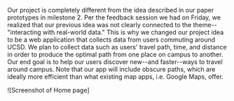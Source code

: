 
Our project is completely different from the idea described in our
paper prototypes in milestone 2. Per the feedback session we had on 
Friday, we realized that our previous idea was not clearly connected 
to the  theme--"interacting with real-world data." This is why we 
changed our project idea to be a web application that collects data 
from users commuting around UCSD. We plan to collect data such as
users' travel path, time, and distance in order to produce the optimal 
path from one place on campus to another. Our end goal is to help our 
users discover new--and faster--ways to travel around campus. Note that 
our app will include obscure paths, which are ideally more efficient 
than what existing map apps, i.e. Google Maps, offer. 

![Screenshot of Home page]
